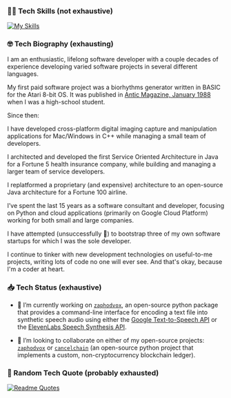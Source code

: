 ### 🧙‍♂️ Tech Skills (not exhaustive)

[![My Skills](https://skillicons.dev/icons?i=python,js,html,css,svg,bootstrap,flask,django,react,vue,postgres,sqlite,redis,rabbitmq,gcp,git,github,go,c,cpp,nodejs,java,docker,kubernetes,bash,regex,firebase,ai,sklearn,opencv,linux,raspberrypi,nginx,terraform,vscode,wordpress)](https://skillicons.dev)

### 🤓 Tech Biography (exhausting)

I am an enthusiastic, lifelong software developer with a couple decades of experience developing varied software projects in several different languages.

My first paid software project was a biorhythms generator written in BASIC for the Atari 8-bit OS. It was published in [Antic Magazine, January 1988](https://archive.org/details/1988-01-anticmagazine) when I was a high-school student.

Since then:

I have developed cross-platform digital imaging capture and manipulation applications for Mac/Windows in C++ while managing a small team of developers.

I architected and developed the first Service Oriented Architecture in Java for a Fortune 5 health insurance company, while building and managing a larger team of service developers.

I replatformed a proprietary (and expensive) architecture to an open-source Java architecture for a Fortune 100 airline.

I’ve spent the last 15 years as a software consultant and developer, focusing on Python and cloud applications (primarily on Google Cloud Platform) working for both small and large companies. 

I have attempted (unsuccessfully 🙁) to bootstrap three of my own software startups for which I was the sole developer.

I continue to tinker with new development technologies on useful-to-me projects, writing lots of code no one will ever see. And that's okay, because I'm a coder at heart.

### 📥 Tech Status (exhaustive)

- 🔭 I’m currently working on [`zaphodvox`](https://github.com/gumptionthomas/zaphodvox), an open-source python package that provides a command-line interface for encoding a text file into synthetic speech audio using either the [Google Text-to-Speech API](https://cloud.google.com/text-to-speech/docs) or the [ElevenLabs Speech Synthesis API](https://elevenlabs.io/docs).

- 👯 I’m looking to collaborate on either of my open-source projects: [`zaphodvox`](https://github.com/gumptionthomas/zaphodvox) or [`cancelchain`](https://github.com/cancelchain/cancelchain) (an open-source python project that implements a custom, non-cryptocurrency blockchain ledger).

### 📜 Random Tech Quote (probably exhausted)

[![Readme Quotes](https://quotes-github-readme.vercel.app/api?type=horizontal&theme=dark)](https://github.com/piyushsuthar/github-readme-quotes)
